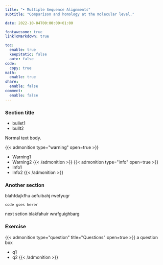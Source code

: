 ```yaml
---
title: "‣ Multiple Sequence Alignments"
subtitle: "Comparison and homology at the molecular level."

date: 2022-10-04T00:00:00+01:00

fontawesome: true
linkToMarkdown: true

toc:
  enable: true
  keepStatic: false
  auto: false
code:
  copy: true
math:
  enable: true
share:
  enable: false
comment:
  enable: false
---
```


### Section title
* bullet1
* bullt2

Normal text body.

{{< admonition type="warning" open=true >}}
- Warning1
- Warning2
{{< /admonition >}}
{{< admonition type="info" open=true >}}
- Info1
- Info2
{{< /admonition >}}

### Another section
blahfdajkfhu aefuibahj rwefyugr

```
code goes herer
```
next setion blakfahuir wrafguighbarg

### Exercise
{{< admonition type="question" title="Questions" open=true >}}
a question box
- q1
- q2
{{< /admonition >}}
